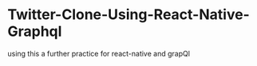 # Twitter-Clone-Using-React-Native-Graphql
using this a further practice for react-native and grapQl

